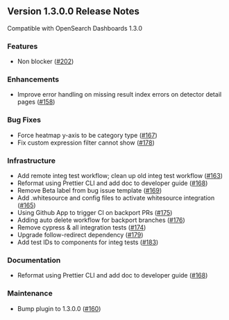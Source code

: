 ## Version 1.3.0.0 Release Notes

Compatible with OpenSearch Dashboards 1.3.0

### Features

* Non blocker ([#202](https://github.com/opensearch-project/anomaly-detection-dashboards-plugin/pull/202))

### Enhancements

* Improve error handling on missing result index errors on detector detail pages ([#158](https://github.com/opensearch-project/anomaly-detection-dashboards-plugin/pull/158))

### Bug Fixes

* Force heatmap y-axis to be category type ([#167](https://github.com/opensearch-project/anomaly-detection-dashboards-plugin/pull/167))
* Fix custom expression filter cannot show ([#178](https://github.com/opensearch-project/anomaly-detection-dashboards-plugin/pull/178))

### Infrastructure

* Add remote integ test workflow; clean up old integ test workflow ([#163](https://github.com/opensearch-project/anomaly-detection-dashboards-plugin/pull/163))
* Reformat using Prettier CLI and add doc to developer guide ([#168](https://github.com/opensearch-project/anomaly-detection-dashboards-plugin/pull/168))
* Remove Beta label from bug issue template ([#169](https://github.com/opensearch-project/anomaly-detection-dashboards-plugin/pull/169))
* Add .whitesource and config files to activate whitesource integration ([#165](https://github.com/opensearch-project/anomaly-detection-dashboards-plugin/pull/165))
* Using Github App to trigger CI on backport PRs ([#175](https://github.com/opensearch-project/anomaly-detection-dashboards-plugin/pull/175))
* Adding auto delete workflow for backport branches ([#176](https://github.com/opensearch-project/anomaly-detection-dashboards-plugin/pull/176))
* Remove cypress & all integration tests ([#174](https://github.com/opensearch-project/anomaly-detection-dashboards-plugin/pull/174))
* Upgrade follow-redirect dependency ([#179](https://github.com/opensearch-project/anomaly-detection-dashboards-plugin/pull/179))
* Add test IDs to components for integ tests ([#183](https://github.com/opensearch-project/anomaly-detection-dashboards-plugin/pull/183))

### Documentation

* Reformat using Prettier CLI and add doc to developer guide ([#168](https://github.com/opensearch-project/anomaly-detection-dashboards-plugin/pull/168))

### Maintenance

* Bump plugin to 1.3.0.0 ([#160](https://github.com/opensearch-project/anomaly-detection-dashboards-plugin/pull/160))
